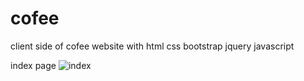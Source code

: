 # cofee
client side of cofee website with html css bootstrap jquery javascript

index page
![index](https://www.dropbox.com/scl/fi/uokus85r638kk0udfw6kp/screencapture-file-H-2023-08-12-12_08_54.png?rlkey=gd578ca7wpvpqc7sgoxz2wsf3&dl=0)
